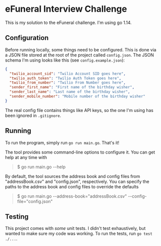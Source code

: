 # eFuneral Interview Challenge

This is my solution to the eFuneral challenge. I'm using go 1.14.

## Configuration

Before running locally, some things need to be configured. This is done via a JSON file stored at the root of the project called `config.json`. The JSON schema I'm using looks like this (see `config.example.json`):

```json
{
  "twilio_account_sid": "Twilio Account SID goes here",
  "twilio_auth_token": "Twilio Auth Token goes here",
  "twilio_from_number": "Twilio From Number goes here",
  "sender_first_name": "First name of the birthday wisher",
  "sender_last_name": "Last name of the birthday wisher",
  "sender_mobile_number": "Mobile number of the birthday wisher"
}
```

The real config file contains things like API keys, so the one I'm using has been ignored in `.gitignore`.

## Running

To run the program, simply run `go run main.go`. That's it!

The tool provides some command-line options to configure it. You can get help at any time with

> \$ go run main.go --help

By default, the tool sources the address book and config files from "addressBook.csv" and "config.json", respectively. You can specify the paths to the address book and config files to override the defaults

> \$ go run main.go --address-book="addressBook.csv" --config-file="config.json"

## Testing

This project comes with _some_ unit tests. I didn't test exhaustively, but wanted to make sure my code was working. To run the tests, run `go test ./...`.
